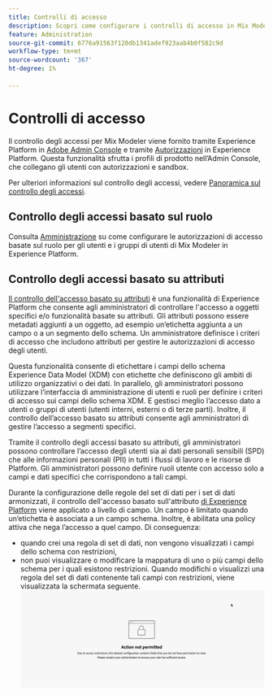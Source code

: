 ```yaml
---
title: Controlli di accesso
description: Scopri come configurare i controlli di accesso in Mix Modeler.
feature: Administration
source-git-commit: 6776a91563f120db1341adef923aab4b0f582c9d
workflow-type: tm+mt
source-wordcount: '367'
ht-degree: 1%

---
```


# Controlli di accesso

Il controllo degli accessi per Mix Modeler viene fornito tramite Experience Platform in [Adobe Admin Console](https://adminconsole.adobe.com/) e tramite [Autorizzazioni](https://experienceleague.adobe.com/en/docs/experience-platform/access-control/home#platform-permissions) in Experience Platform. Questa funzionalità sfrutta i profili di prodotto nell’Admin Console, che collegano gli utenti con autorizzazioni e sandbox.

Per ulteriori informazioni sul controllo degli accessi, vedere [Panoramica sul controllo degli accessi](https://experienceleague.adobe.com/en/docs/experience-platform/access-control/home).

## Controllo degli accessi basato sul ruolo

Consulta [Amministrazione](../main-guide/administration.md) su come configurare le autorizzazioni di accesso basate sul ruolo per gli utenti e i gruppi di utenti di Mix Modeler in Experience Platform.

## Controllo degli accessi basato su attributi

[Il controllo dell&#39;accesso basato su attributi](https://experienceleague.adobe.com/en/docs/experience-platform/access-control/abac/overview) è una funzionalità di Experience Platform che consente agli amministratori di controllare l&#39;accesso a oggetti specifici e/o funzionalità basate su attributi. Gli attributi possono essere metadati aggiunti a un oggetto, ad esempio un’etichetta aggiunta a un campo o a un segmento dello schema. Un amministratore definisce i criteri di accesso che includono attributi per gestire le autorizzazioni di accesso degli utenti.

Questa funzionalità consente di etichettare i campi dello schema Experience Data Model (XDM) con etichette che definiscono gli ambiti di utilizzo organizzativi o dei dati. In parallelo, gli amministratori possono utilizzare l’interfaccia di amministrazione di utenti e ruoli per definire i criteri di accesso sui campi dello schema XDM. E gestisci meglio l’accesso dato a utenti o gruppi di utenti (utenti interni, esterni o di terze parti). Inoltre, il controllo dell’accesso basato su attributi consente agli amministratori di gestire l’accesso a segmenti specifici.

Tramite il controllo degli accessi basato su attributi, gli amministratori possono controllare l’accesso degli utenti sia ai dati personali sensibili (SPD) che alle informazioni personali (PII) in tutti i flussi di lavoro e le risorse di Platform. Gli amministratori possono definire ruoli utente con accesso solo a campi e dati specifici che corrispondono a tali campi.

Durante la configurazione delle regole del set di dati per i set di dati armonizzati, il controllo dell&#39;accesso basato sull&#39;attributo [di Experience Platform](https://experienceleague.adobe.com/en/docs/experience-platform/access-control/abac/overview) viene applicato a livello di campo. Un campo è limitato quando un’etichetta è associata a un campo schema. Inoltre, è abilitata una policy attiva che nega l’accesso a quel campo. Di conseguenza:

* quando crei una regola di set di dati, non vengono visualizzati i campi dello schema con restrizioni,
* non puoi visualizzare o modificare la mappatura di uno o più campi dello schema per i quali esistono restrizioni. Quando modifichi o visualizzi una regola del set di dati contenente tali campi con restrizioni, viene visualizzata la schermata seguente.
  ![Azione non consentita](/help/assets//action-not-permitted.png)

